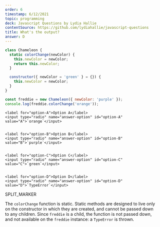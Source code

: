```yaml
---
order: 6
timestamp: 6/12/2021
topic: programming
deck: Javascript Questions by Lydia Hallie
contentSource: https://github.com/lydiahallie/javascript-questions
title: What's the output?
answer: D
---
```


  

```javascript
class Chameleon {
  static colorChange(newColor) {
    this.newColor = newColor;
    return this.newColor;
  }

  constructor({ newColor = 'green' } = {}) {
    this.newColor = newColor;
  }
}

const freddie = new Chameleon({ newColor: 'purple' });
console.log(freddie.colorChange('orange'));
```


    <label for="option-A">Option A</label>
    <input type="radio" name="answer-option" id="option-A" value="A">`orange`</input>
    

    <label for="option-B">Option B</label>
    <input type="radio" name="answer-option" id="option-B" value="B">`purple`</input>
    

    <label for="option-C">Option C</label>
    <input type="radio" name="answer-option" id="option-C" value="C">`green`</input>
    

    <label for="option-D">Option D</label>
    <input type="radio" name="answer-option" id="option-D" value="D">`TypeError`</input>
    




SPLIT_MARKER

The `colorChange` function is static. Static methods are designed to live only on the constructor in which they are created, and cannot be passed down to any children. Since `freddie` is a child, the function is not passed down, and not available on the `freddie` instance: a `TypeError` is thrown.



